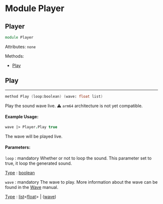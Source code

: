 # Module Player

## Player
```fsharp
module Player
```
Attributes:
`none`

Methods:
- [Play](#play)

## Play
---
```fsharp
method Play (loop:boolean) (wave: float list)
```
Play the sound wave live.
:warning: `arm64` architecture is not yet compatible.

#### Example Usage:
```fsharp
wave |> Player.Play true
```
The wave will be played live.

#### Parameters:
`loop` : mandatory
Whether or not to loop the sound.
This parameter set to true, it loop the generated sound.

<ins>Type</ins> : [boolean](https://docs.microsoft.com/en-us/dotnet/api/system.boolean?view=net-6.0)

`wave` : mandatory
The wave to play.
More information about the wave can be found in the [Wave](/ALGOSUP_2022_PROJECT_B/_posts/audio/wave) manual.

<ins>Type</ins> : [list](https://docs.microsoft.com/en-us/dotnet/api/system.collections.generic.list-1?view=net-6.0)<[float](https://docs.microsoft.com/en-us/dotnet/api/system.double?view=net-6.0)> | ([wave](/ALGOSUP_2022_Project_3_B/_posts/audio/wave))
